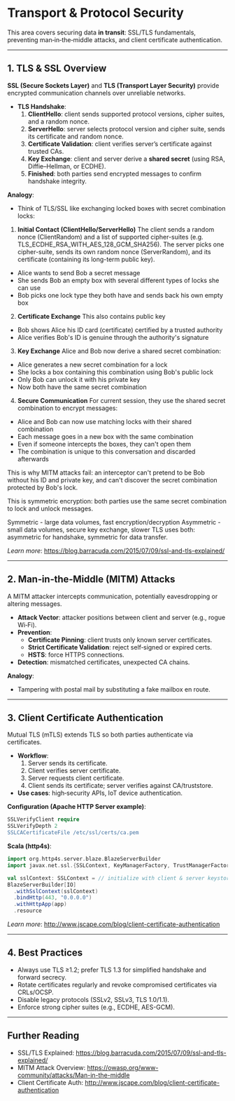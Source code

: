 # Transport & Protocol Security

This area covers securing data **in transit**: SSL/TLS fundamentals, preventing man‑in‑the‑middle attacks, and client certificate authentication.

---

## 1. TLS & SSL Overview

**SSL (Secure Sockets Layer)** and **TLS (Transport Layer Security)** provide encrypted communication channels over unreliable networks.

- **TLS Handshake**:
  1. **ClientHello**: client sends supported protocol versions, cipher suites, and a random nonce.
  2. **ServerHello**: server selects protocol version and cipher suite, sends its certificate and random nonce.
  3. **Certificate Validation**: client verifies server’s certificate against trusted CAs.
  4. **Key Exchange**: client and server derive a **shared secret** (using RSA, Diffie–Hellman, or ECDHE).
  5. **Finished**: both parties send encrypted messages to confirm handshake integrity.

**Analogy**:  
- Think of TLS/SSL like exchanging locked boxes with secret combination locks:

1. **Initial Contact (ClientHello/ServerHello)**
The client sends a random nonce (ClientRandom) and a list of supported cipher-suites (e.g. TLS_ECDHE_RSA_WITH_AES_128_GCM_SHA256).
The server picks one cipher-suite, sends its own random nonce (ServerRandom), and its certificate (containing its long-term public key).
  - Alice wants to send Bob a secret message
  - She sends Bob an empty box with several different types of locks she can use
  - Bob picks one lock type they both have and sends back his own empty box

2. **Certificate Exchange**
This also contains public key
  - Bob shows Alice his ID card (certificate) certified by a trusted authority
  - Alice verifies Bob's ID is genuine through the authority's signature

3. **Key Exchange**
Alice and Bob now derive a shared secret combination:
  - Alice generates a new secret combination for a lock
  - She locks a box containing this combination using Bob's public lock
  - Only Bob can unlock it with his private key
  - Now both have the same secret combination

4. **Secure Communication**
For current session, they use the shared secret combination to encrypt messages:
  - Alice and Bob can now use matching locks with their shared combination
  - Each message goes in a new box with the same combination
  - Even if someone intercepts the boxes, they can't open them
  - The combination is unique to this conversation and discarded afterwards

This is why MITM attacks fail: an interceptor can't pretend to be Bob without his ID and private key, and can't discover the secret combination protected by Bob's lock.

This is symmetric encryption: both parties use the same secret combination to lock and unlock messages.

Symmetric - large data volumes, fast encryption/decryption
Asymmetric - small data volumes, secure key exchange, slower
TLS uses both: asymmetric for handshake, symmetric for data transfer.

*Learn more*: https://blog.barracuda.com/2015/07/09/ssl-and-tls-explained/

---

## 2. Man‑in‑the‑Middle (MITM) Attacks

A MITM attacker intercepts communication, potentially eavesdropping or altering messages.

- **Attack Vector**: attacker positions between client and server (e.g., rogue Wi‑Fi).
- **Prevention**:
  - **Certificate Pinning**: client trusts only known server certificates.
  - **Strict Certificate Validation**: reject self‑signed or expired certs.
  - **HSTS**: force HTTPS connections.
- **Detection**: mismatched certificates, unexpected CA chains.

**Analogy**:  
- Tampering with postal mail by substituting a fake mailbox en route.

---

## 3. Client Certificate Authentication

Mutual TLS (mTLS) extends TLS so both parties authenticate via certificates.

- **Workflow**:
  1. Server sends its certificate.
  2. Client verifies server certificate.
  3. Server requests client certificate.
  4. Client sends its certificate; server verifies against CA/truststore.
- **Use cases**: high‑security APIs, IoT device authentication.

**Configuration (Apache HTTP Server example)**:
```apache
SSLVerifyClient require
SSLVerifyDepth 2
SSLCACertificateFile /etc/ssl/certs/ca.pem
```

**Scala (http4s)**:
```scala
import org.http4s.server.blaze.BlazeServerBuilder
import javax.net.ssl.{SSLContext, KeyManagerFactory, TrustManagerFactory}

val sslContext: SSLContext = // initialize with client & server keystores
BlazeServerBuilder[IO]
  .withSslContext(sslContext)
  .bindHttp(443, "0.0.0.0")
  .withHttpApp(app)
  .resource
```

*Learn more*: http://www.jscape.com/blog/client-certificate-authentication

---

## 4. Best Practices

- Always use TLS ≥1.2; prefer TLS 1.3 for simplified handshake and forward secrecy.
- Rotate certificates regularly and revoke compromised certificates via CRLs/OCSP.
- Disable legacy protocols (SSLv2, SSLv3, TLS 1.0/1.1).
- Enforce strong cipher suites (e.g., ECDHE, AES-GCM).

---

## Further Reading

- SSL/TLS Explained: https://blog.barracuda.com/2015/07/09/ssl-and-tls-explained/  
- MITM Attack Overview: https://owasp.org/www-community/attacks/Man-in-the-middle  
- Client Certificate Auth: http://www.jscape.com/blog/client-certificate-authentication  
